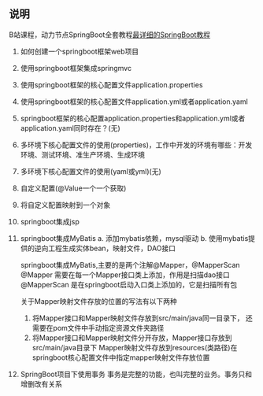 ## 说明
B站课程，动力节点SpringBoot全套教程[最详细的SpringBoot教程](https://www.bilibili.com/video/BV1PZ4y1j7QK)

1. 如何创建一个springboot框架web项目
2. 使用springboot框架集成springmvc
3. 使用springboot框架的核心配置文件application.properties
4. 使用springboot框架的核心配置文件application.yml或者application.yaml
5. springboot框架的核心配置application.properties和application.yml或者application.yaml同时存在？(无)
6. 多环境下核心配置文件的使用(properties)，工作中开发的环境有哪些：开发环境、测试环境、准生产环境、生成环境
7. 多环境下核心配置文件的使用(yaml或yml)(无)
8. 自定义配置(@Value一个一个获取)
9. 将自定义配置映射到一个对象
10. springboot集成jsp
11. springboot集成MyBatis
    a. 添加mybatis依赖，mysql驱动
    b. 使用mybatis提供的逆向工程生成实体bean，映射文件，DAO接口
    
    springboot集成MyBatis,主要的是两个注解@Mapper，@MapperScan
    @Mapper 需要在每一个Mapper接口类上添加，作用是扫描dao接口
    @MapperScan 是在springboot启动入口类上添加的，它是扫描所有包
    
    关于Mapper映射文件存放的位置的写法有以下两种
    1. 将Mapper接口和Mapper映射文件存放到src/main/java同一目录下，
        还需要在pom文件中手动指定资源文件夹路径
    2. 将Mapper接口和Mapper映射文件分开存放，Mapper接口存放到src/main/java目录下
        Mapper映射文件存放到resources(类路径)在springboot核心配置文件中指定mapper映射文件存放位置

16. SpringBoot项目下使用事务
    事务是完整的功能，也叫完整的业务。事务只和增删改有关系